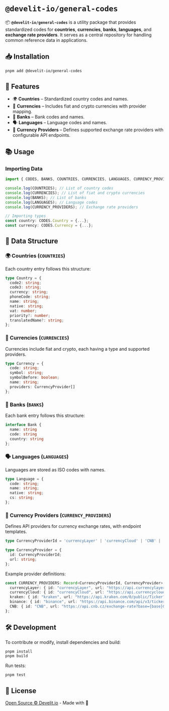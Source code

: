 # `@develit-io/general-codes`

📦 **`@develit-io/general-codes`** is a utility package that provides standardized codes for **countries**, **currencies**, **banks**, **languages**, and **exchange rate providers**. It serves as a central repository for handling common reference data in applications.

## 📥 Installation

```sh
pnpm add @develit-io/general-codes
```

## 🚀 Features

- 🌍 **Countries** – Standardized country codes and names.
- 💱 **Currencies** – Includes fiat and crypto currencies with provider mapping.
- 🏦 **Banks** – Bank codes and names.
- 🗣 **Languages** – Language codes and names.
- 🔗 **Currency Providers** – Defines supported exchange rate providers with configurable API endpoints.

## 📚 Usage

### Importing Data

```ts
import { CODES, BANKS, COUNTRIES, CURRENCIES, LANGUAGES, CURRENCY_PROVIDERS } from "@develit-io/general-codes";

console.log(COUNTRIES); // List of country codes
console.log(CURRENCIES); // List of fiat and crypto currencies
console.log(BANKS); // List of banks
console.log(LANGUAGES); // Language codes
console.log(CURRENCY_PROVIDERS); // Exchange rate providers

// Importing types
const country: CODES.Country = {...};
const currency: CODES.Currency = {...};
```

## 🔹 Data Structure

### 🌍 Countries (`COUNTRIES`)

Each country entry follows this structure:

```ts
type Country = {
  code2: string;
  code3: string;
  currency: string;
  phoneCode: string;
  name: string;
  native: string;
  vat: number;
  priority?: number;
  translatedName?: string;
};
```

### 💱 Currencies (`CURRENCIES`)

Currencies include fiat and crypto, each having a type and supported providers.

```ts
type Currency = {
  code: string;
  symbol: string;
  symbolBefore: boolean;
  name: string;
  providers: CurrencyProvider[]
};
```

### 🏦 Banks (`BANKS`)

Each bank entry follows this structure:

```ts
interface Bank {
  name: string
  code: string
  country: string
};
```

### 🗣 Languages (`LANGUAGES`)

Languages are stored as ISO codes with names.

```ts
type Language = {
  code: string;
  name: string;
  native: string;
  cs: string;
};
```

### 🔗 Currency Providers (`CURRENCY_PROVIDERS`)

Defines API providers for currency exchange rates, with endpoint templates.

```ts
type CurrencyProviderId = 'currencyLayer' | 'currencyCloud' | 'CNB' | 'kraken' | 'binance';

type CurrencyProvider = {
  id: CurrencyProviderId;
  url: string;
};
```

Example provider definitions:

```ts
const CURRENCY_PROVIDERS: Record<CurrencyProviderId, CurrencyProvider> = {
  currencyLayer: { id: "currencyLayer", url: "https://api.currencylayer.com/live?access_key=YOUR_ACCESS_KEY&currencies={target}&source={base}" },
  currencyCloud: { id: "currencyCloud", url: "https://api.currencycloud.com/v2/rates/detailed?buy_currency={target}&sell_currency={base}" },
  kraken: { id: "kraken", url: "https://api.kraken.com/0/public/Ticker?pair={base}{target}" },
  binance: { id: "binance", url: "https://api.binance.com/api/v3/ticker/price?symbol={base}{target}" },
  CNB: { id: "CNB", url: "https://api.cnb.cz/exchange-rate?base={base}&target={target}" }
};
```

## 🛠 Development

To contribute or modify, install dependencies and build:

```sh
pnpm install
pnpm build
```

Run tests:

```sh
pnpm test
```

## 📄 License

[Open Source © Develit.io](./LICENSE.md) - Made with 💚
